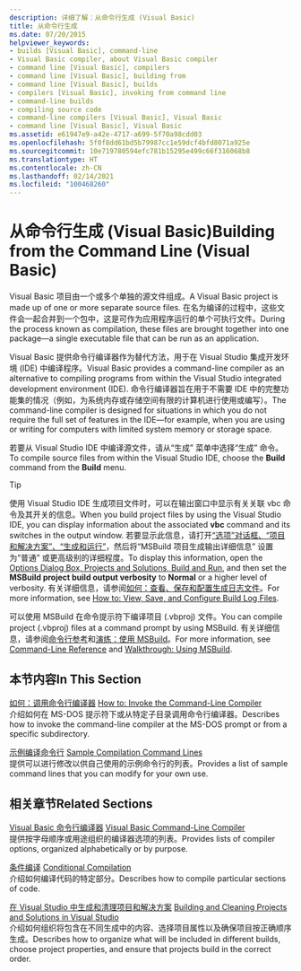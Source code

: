 ```yaml
---
description: 详细了解：从命令行生成 (Visual Basic)
title: 从命令行生成
ms.date: 07/20/2015
helpviewer_keywords:
- builds [Visual Basic], command-line
- Visual Basic compiler, about Visual Basic compiler
- command line [Visual Basic], compilers
- command line [Visual Basic], building from
- command line [Visual Basic], builds
- compilers [Visual Basic], invoking from command line
- command-line builds
- compiling source code
- command-line compilers [Visual Basic], Visual Basic
- command line [Visual Basic], Visual Basic
ms.assetid: e61947e9-a42e-4717-a699-5f70a98cdd03
ms.openlocfilehash: 5f0f8dd61bd5b79987cc1e59dcf4bfd8071a925e
ms.sourcegitcommit: 10e719780594efc781b15295e499c66f316068b8
ms.translationtype: HT
ms.contentlocale: zh-CN
ms.lasthandoff: 02/14/2021
ms.locfileid: "100468260"
---
```

# <a name="building-from-the-command-line-visual-basic"></a><span data-ttu-id="66185-103">从命令行生成 (Visual Basic)</span><span class="sxs-lookup"><span data-stu-id="66185-103">Building from the Command Line (Visual Basic)</span></span>

<span data-ttu-id="66185-104">Visual Basic 项目由一个或多个单独的源文件组成。</span><span class="sxs-lookup"><span data-stu-id="66185-104">A Visual Basic project is made up of one or more separate source files.</span></span> <span data-ttu-id="66185-105">在名为编译的过程中，这些文件会一起合并到一个包中，这是可作为应用程序运行的单个可执行文件。</span><span class="sxs-lookup"><span data-stu-id="66185-105">During the process known as compilation, these files are brought together into one package—a single executable file that can be run as an application.</span></span>

<span data-ttu-id="66185-106">Visual Basic 提供命令行编译器作为替代方法，用于在 Visual Studio 集成开发环境 (IDE) 中编译程序。</span><span class="sxs-lookup"><span data-stu-id="66185-106">Visual Basic provides a command-line compiler as an alternative to compiling programs from within the Visual Studio integrated development environment (IDE).</span></span> <span data-ttu-id="66185-107">命令行编译器旨在用于不需要 IDE 中的完整功能集的情况（例如，为系统内存或存储空间有限的计算机进行使用或编写）。</span><span class="sxs-lookup"><span data-stu-id="66185-107">The command-line compiler is designed for situations in which you do not require the full set of features in the IDE—for example, when you are using or writing for computers with limited system memory or storage space.</span></span>

<span data-ttu-id="66185-108">若要从 Visual Studio IDE 中编译源文件，请从“生成”  菜单中选择“生成”  命令。</span><span class="sxs-lookup"><span data-stu-id="66185-108">To compile source files from within the Visual Studio IDE, choose the **Build** command from the **Build** menu.</span></span>

> [!TIP]
> <span data-ttu-id="66185-109">使用 Visual Studio IDE 生成项目文件时，可以在输出窗口中显示有关关联 vbc  命令及其开关的信息。</span><span class="sxs-lookup"><span data-stu-id="66185-109">When you build project files by using the Visual Studio IDE, you can display information about the associated **vbc** command and its switches in the output window.</span></span> <span data-ttu-id="66185-110">若要显示此信息，请打开[“选项”对话框、“项目和解决方案”、“生成和运行”](/visualstudio/ide/reference/options-dialog-box-projects-and-solutions-build-and-run)，然后将“MSBuild 项目生成输出详细信息”  设置为“普通”  或更高级别的详细程度。</span><span class="sxs-lookup"><span data-stu-id="66185-110">To display this information, open the [Options Dialog Box,  Projects and Solutions, Build and Run](/visualstudio/ide/reference/options-dialog-box-projects-and-solutions-build-and-run), and then set the **MSBuild project build output verbosity** to **Normal** or a higher level of verbosity.</span></span> <span data-ttu-id="66185-111">有关详细信息，请参阅[如何：查看、保存和配置生成日志文件](/visualstudio/ide/how-to-view-save-and-configure-build-log-files)。</span><span class="sxs-lookup"><span data-stu-id="66185-111">For more information, see [How to: View, Save, and Configure Build Log Files](/visualstudio/ide/how-to-view-save-and-configure-build-log-files).</span></span>

<span data-ttu-id="66185-112">可以使用 MSBuild 在命令提示符下编译项目 (.vbproj) 文件。</span><span class="sxs-lookup"><span data-stu-id="66185-112">You can compile project (.vbproj) files at a command prompt by using MSBuild.</span></span> <span data-ttu-id="66185-113">有关详细信息，请参阅[命令行参考](/visualstudio/msbuild/msbuild-command-line-reference)和[演练：使用 MSBuild](/visualstudio/msbuild/walkthrough-using-msbuild)。</span><span class="sxs-lookup"><span data-stu-id="66185-113">For more information, see [Command-Line Reference](/visualstudio/msbuild/msbuild-command-line-reference) and [Walkthrough: Using MSBuild](/visualstudio/msbuild/walkthrough-using-msbuild).</span></span>

## <a name="in-this-section"></a><span data-ttu-id="66185-114">本节内容</span><span class="sxs-lookup"><span data-stu-id="66185-114">In This Section</span></span>

<span data-ttu-id="66185-115">[如何：调用命令行编译器](how-to-invoke-the-command-line-compiler.md) </span><span class="sxs-lookup"><span data-stu-id="66185-115">[How to: Invoke the Command-Line Compiler](how-to-invoke-the-command-line-compiler.md) </span></span>\
<span data-ttu-id="66185-116">介绍如何在 MS-DOS 提示符下或从特定子目录调用命令行编译器。</span><span class="sxs-lookup"><span data-stu-id="66185-116">Describes how to invoke the command-line compiler at the MS-DOS prompt or from a specific subdirectory.</span></span>

<span data-ttu-id="66185-117">[示例编译命令行](sample-compilation-command-lines.md) </span><span class="sxs-lookup"><span data-stu-id="66185-117">[Sample Compilation Command Lines](sample-compilation-command-lines.md) </span></span>\
<span data-ttu-id="66185-118">提供可以进行修改以供自己使用的示例命令行的列表。</span><span class="sxs-lookup"><span data-stu-id="66185-118">Provides a list of sample command lines that you can modify for your own use.</span></span>

## <a name="related-sections"></a><span data-ttu-id="66185-119">相关章节</span><span class="sxs-lookup"><span data-stu-id="66185-119">Related Sections</span></span>

<span data-ttu-id="66185-120">[Visual Basic 命令行编译器](index.md) </span><span class="sxs-lookup"><span data-stu-id="66185-120">[Visual Basic Command-Line Compiler](index.md) </span></span>\
<span data-ttu-id="66185-121">提供按字母顺序或用途组织的编译器选项的列表。</span><span class="sxs-lookup"><span data-stu-id="66185-121">Provides lists of compiler options, organized alphabetically or by purpose.</span></span>

<span data-ttu-id="66185-122">[条件编译](../../programming-guide/program-structure/conditional-compilation.md) </span><span class="sxs-lookup"><span data-stu-id="66185-122">[Conditional Compilation](../../programming-guide/program-structure/conditional-compilation.md) </span></span>\
<span data-ttu-id="66185-123">介绍如何编译代码的特定部分。</span><span class="sxs-lookup"><span data-stu-id="66185-123">Describes how to compile particular sections of code.</span></span>

<span data-ttu-id="66185-124">[在 Visual Studio 中生成和清理项目和解决方案](/visualstudio/ide/building-and-cleaning-projects-and-solutions-in-visual-studio) </span><span class="sxs-lookup"><span data-stu-id="66185-124">[Building and Cleaning Projects and Solutions in Visual Studio](/visualstudio/ide/building-and-cleaning-projects-and-solutions-in-visual-studio) </span></span>\
<span data-ttu-id="66185-125">介绍如何组织将包含在不同生成中的内容、选择项目属性以及确保项目按正确顺序生成。</span><span class="sxs-lookup"><span data-stu-id="66185-125">Describes how to organize what will be included in different builds, choose project properties, and ensure that projects build in the correct order.</span></span>
